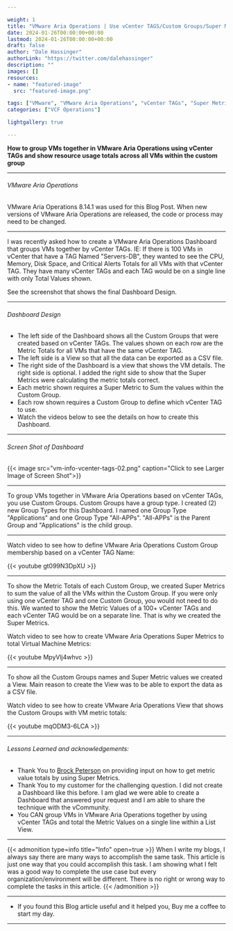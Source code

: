 ```yaml
---

weight: 1
title: "VMware Aria Operations | Use vCenter TAGS/Custom Groups/Super Metrics to get VM Details"
date: 2024-01-26T00:00:00+00:00
lastmod: 2024-01-26T00:00:00+00:00
draft: false
author: "Dale Hassinger"
authorLink: "https://twitter.com/dalehassinger"
description: ""
images: []
resources:
- name: "featured-image"
  src: "featured-image.png"

tags: ["VMware", "VMware Aria Operations", "vCenter TAGs", "Super Metric", "Custom Groups"]
categories: ["VCF Operations"]

lightgallery: true

---
```


**How to group VMs together in VMware Aria Operations using vCenter TAGs and show resource usage totals across all VMs within the custom group**  

<!--more-->

---

###### VMware Aria Operations  

VMware Aria Operations 8.14.1 was used for this Blog Post. When new versions of VMware Aria Operations are released, the code or process may need to be changed.  

---

I was recently asked how to create a VMware Aria Operations Dashboard that groups VMs together by vCenter TAGs. IE: If there is 100 VMs in vCenter that have a TAG Named "Servers-DB", they wanted to see the CPU, Memory, Disk Space, and Critical Alerts Totals for all VMs with that vCenter TAG. They have many vCenter TAGs and each TAG would be on a single line with only Total Values shown.  

See the screenshot that shows the final Dashboard Design.  

---

###### Dashboard Design  

* The left side of the Dashboard shows all the Custom Groups that were created based on vCenter TAGs. The values shown on each row are the Metric Totals for all VMs that have the same vCenter TAG.  
* The left side is a View so that all the data can be exported as a CSV file.  
* The right side of the Dashboard is a view that shows the VM details. The right side is optional. I added the right side to show that the Super Metrics were calculating the metric totals correct.  
* Each metric shown requires a Super Metric to Sum the values within the Custom Group.  
* Each row shown requires a Custom Group to define which vCenter TAG to use.  
* Watch the videos below to see the details on how to create this Dashboard.  

---

###### Screen Shot of Dashboard  

{{< image src="vm-info-vcenter-tags-02.png" caption="Click to see Larger Image of Screen Shot">}}  

---

To group VMs together in VMware Aria Operations based on vCenter TAGs, you use Custom Groups. Custom Groups have a group type. I created (2) new Group Types for this Dashboard. I named one Group Type "Applications" and one Group Type "All-APPs". "All-APPs" is the Parent Group and "Applications" is the child group.  

---

Watch video to see how to define VMware Aria Operations Custom Group membership based on a vCenter TAG Name:  

{{< youtube gt099N3DpXU >}}

---

To show the Metric Totals of each Custom Group, we created Super Metrics to sum the value of all the VMs within the Custom Group. If you were only using one vCenter TAG and one Custom Group, you would not need to do this. We wanted to show the Metric Values of a 100+ vCenter TAGs and each vCenter TAG would be on a separate line. That is why we created the Super Metrics.  

Watch video to see how to create VMware Aria Operations Super Metrics to total Virtual Machine Metrics:  

{{< youtube MpyVlj4whvc >}}

---

To show all the Custom Groups names and Super Metric values we created a View. Main reason to create the View was to be able to export the data as a CSV file.  

Watch video to see how to create VMware Aria Operations View that shows the Custom Groups with VM metric totals:  

{{< youtube mqODM3-6LCA >}}

---

###### Lessons Learned and acknowledgements:  
* Thank You to [Brock Peterson](https://www.BrockPeterson.com) on providing input on how to get metric value totals by using Super Metrics.
* Thank You to my customer for the challenging question. I did not create a Dashboard like this before. I am glad we were able to create a Dashboard that answered your request and I am able to share the technique with the vCommunity.  
* You CAN group VMs in VMware Aria Operations together by using vCenter TAGs and total the Metric Values on a single line within a List View.  

---

{{< admonition type=info title="Info" open=true >}}
When I write my blogs, I always say there are many ways to accomplish the same task. This article is just one way that you could accomplish this task. I am showing what I felt was a good way to complete the use case but every organization/environment will be different. There is no right or wrong way to complete the tasks in this article.
{{< /admonition >}}

---

* If you found this Blog article useful and it helped you, Buy me a coffee to start my day.  

<center>
<script type="text/javascript" src="https://cdnjs.buymeacoffee.com/1.0.0/button.prod.min.js" data-name="bmc-button" data-slug="dalehassinger" data-color="#FFDD00" data-emoji=""  data-font="Cookie" data-text="Buy me a coffee" data-outline-color="#000000" data-font-color="#000000" data-coffee-color="#ffffff" ></script>
</center>

---
